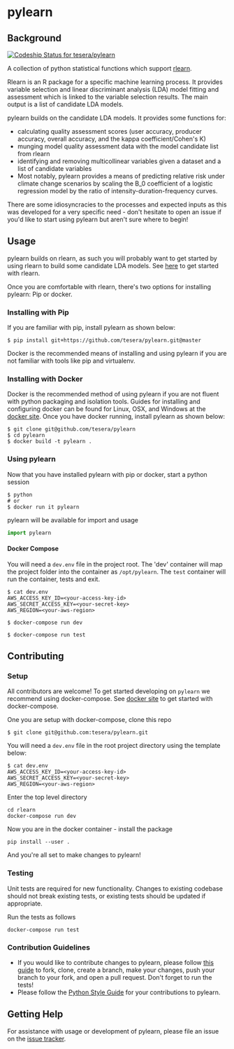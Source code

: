 # pylearn

## Background
[ ![Codeship Status for tesera/pylearn](https://codeship.com/projects/710608d0-d1d8-0133-b00a-527eb69ef7b3/status?branch=master)](https://codeship.com/projects/141665)

A collection of python statistical functions which support [rlearn](https://github.com/tesera/rlearn).

Rlearn is an R package for a specific machine learning process. It provides
variable selection and linear discriminant analysis (LDA) model fitting and
assessment which is linked to the variable selection results. The main output
is a list of candidate LDA models.

pylearn builds on the candidate LDA models. It provides some functions for:

- calculating quality assessment scores (user accuracy, producer accuracy,
  overall accuracy, and the kappa coefficient/Cohen's K)
- munging model quality assessment data with the model candidate list from rlearn
- identifying and removing multicollinear variables given a dataset and a list
  of candidate variables
- Most notably, pylearn provides a means of predicting relative risk under
  climate change scenarios by scaling the B_0 coefficient of a logistic
  regression model by the ratio of intensity-duration-frequency curves.

There are some idiosyncracies to the processes and expected inputs as this was
developed for a very specific need - don't hesitate to open an issue if you'd
like to start using pylearn but aren't sure where to begin!


## Usage
pylearn builds on rlearn, as such you will probably want to get started by
using rlearn to build some candidate LDA models. See
[here](https://github.com/tesera/rlearn) to get started with rlearn.

Once you are comfortable with rlearn, there's two options for installing pylearn: Pip or docker.

### Installing with Pip

If you are familiar with pip, install pylearn as shown below:

```console
$ pip install git+https://github.com/tesera/pylearn.git@master
```

Docker is the recommended means of installing and using pylearn if you are not
familiar with tools like pip and virtualenv.

### Installing with Docker

Docker is the recommended method of using pylearn if you are not fluent with python packaging and isolation tools. Guides for installing and configuring docker can be found for Linux, OSX, and Windows at the [docker site](https://www.docker.com/products/docker). Once you have docker running, install pylearn as shown below:

```
$ git clone git@github.com/tesera/pylearn
$ cd pylearn
$ docker build -t pylearn .
```

### Using pylearn

Now that you have installed pylearn with pip or docker, start a python session

```console
$ python
# or
$ docker run it pylearn
```

pylearn will be available for import and usage

```python
import pylearn
```

#### Docker Compose
You will need a `dev.env` file in the project root. The 'dev' container will map the project folder into the container as `/opt/pylearn`. The `test` container will run the container, tests and exit.

```
$ cat dev.env
AWS_ACCESS_KEY_ID=<your-access-key-id>
AWS_SECRET_ACCESS_KEY=<your-secret-key>
AWS_REGION=<your-aws-region>

$ docker-compose run dev

$ docker-compose run test
```

## Contributing
### Setup

All contributors are welcome! To get started developing on `pylearn` we
recommend using docker-compose. See
[docker site](https://www.docker.com/products/docker) to get started with
docker-compose.

One you are setup with docker-compose, clone this repo

```console
$ git clone git@github.com:tesera/pylearn.git
```

You will need a `dev.env` file in the root project directory using the template
below:

```
$ cat dev.env
AWS_ACCESS_KEY_ID=<your-access-key-id>
AWS_SECRET_ACCESS_KEY=<your-secret-key>
AWS_REGION=<your-aws-region>
```

Enter the top level directory

```console
cd rlearn
docker-compose run dev
```

Now you are in the docker container - install the package

``` console
pip install --user .
```

And you're all set to make changes to pylearn!

### Testing

Unit tests are required for new functionality. Changes to existing codebase
should not break existing tests, or existing tests should be updated if
appropriate.

Run the tests as follows

```console
docker-compose run test
```

### Contribution Guidelines

- If you would like to contribute changes to pylearn, please follow
  [this guide](http://kbroman.org/github_tutorial/pages/fork.html) to fork,
  clone, create a branch, make your changes, push your branch to your fork, and
  open a pull request. Don't forget to run the tests!
- Please follow the
  [Python Style Guide](https://www.python.org/dev/peps/pep-0008/) for your
  contributions to pylearn.

## Getting Help

For assistance with usage or development of pylearn, please file an issue on
the [issue tracker](https://github.com/tesera/pylearn/issues).
